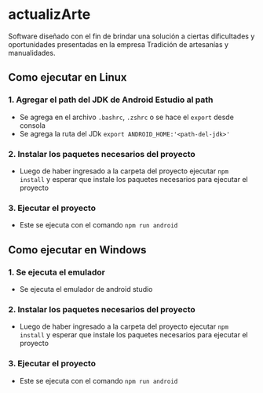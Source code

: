 # actualizArte

Software diseñado con el fin de brindar una solución a ciertas dificultades y oportunidades presentadas en la empresa Tradición de artesanías y manualidades.

## Como ejecutar en Linux

### 1. Agregar el path del JDK de Android Estudio al path

- Se agrega en el archivo `.bashrc`, `.zshrc` o se hace el `export` desde consola
- Se agrega la ruta del JDk `export ANDROID_HOME:'<path-del-jdk>'`

### 2. Instalar los paquetes necesarios del proyecto

- Luego de haber ingresado a la carpeta del proyecto ejecutar `npm install` y esperar que instale los paquetes necesarios para ejecutar el proyecto

### 3. Ejecutar el proyecto

- Este se ejecuta con el comando `npm run android`

## Como ejecutar en Windows

### 1. Se ejecuta el emulador

- Se ejecuta el emulador de android studio

### 2. Instalar los paquetes necesarios del proyecto

- Luego de haber ingresado a la carpeta del proyecto ejecutar `npm install` y esperar que instale los paquetes necesarios para ejecutar el proyecto

### 3. Ejecutar el proyecto

- Este se ejecuta con el comando `npm run android`
